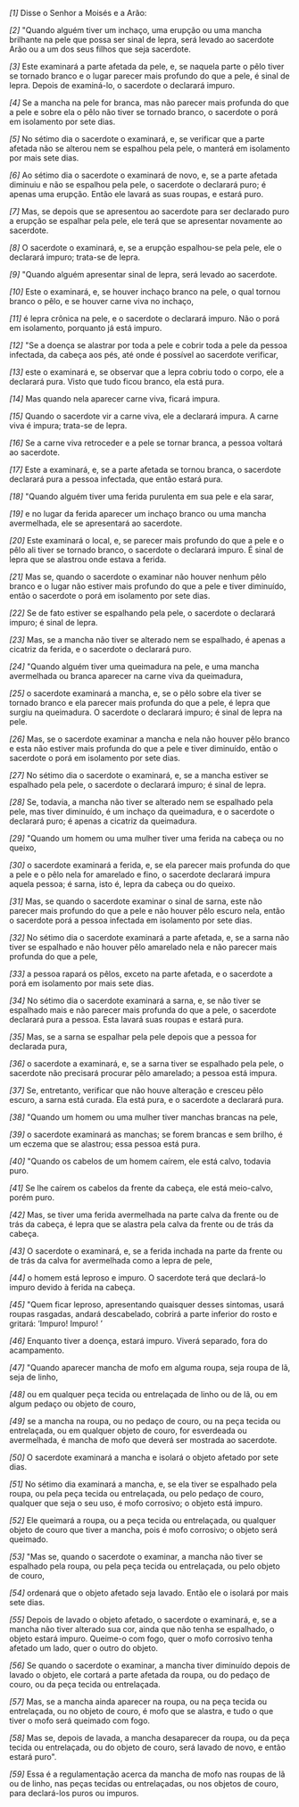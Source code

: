 *[1]* Disse o Senhor a Moisés e a Arão:

*[2]* "Quando alguém tiver um inchaço, uma erupção ou uma mancha brilhante na pele que possa ser sinal de lepra, será levado ao sacerdote Arão ou a um dos seus filhos que seja sacerdote.

*[3]* Este examinará a parte afetada da pele, e, se naquela parte o pêlo tiver se tornado branco e o lugar parecer mais profundo do que a pele, é sinal de lepra. Depois de examiná-lo, o sacerdote o declarará impuro.

*[4]* Se a mancha na pele for branca, mas não parecer mais profunda do que a pele e sobre ela o pêlo não tiver se tornado branco, o sacerdote o porá em isolamento por sete dias.

*[5]* No sétimo dia o sacerdote o examinará, e, se verificar que a parte afetada não se alterou nem se espalhou pela pele, o manterá em isolamento por mais sete dias.

*[6]* Ao sétimo dia o sacerdote o examinará de novo, e, se a parte afetada diminuiu e não se espalhou pela pele, o sacerdote o declarará puro; é apenas uma erupção. Então ele lavará as suas roupas, e estará puro.

*[7]* Mas, se depois que se apresentou ao sacerdote para ser declarado puro a erupção se espalhar pela pele, ele terá que se apresentar novamente ao sacerdote.

*[8]* O sacerdote o examinará, e, se a erupção espalhou-se pela pele, ele o declarará impuro; trata-se de lepra.

*[9]* "Quando alguém apresentar sinal de lepra, será levado ao sacerdote.

*[10]* Este o examinará, e, se houver inchaço branco na pele, o qual tornou branco o pêlo, e se houver carne viva no inchaço,

*[11]* é lepra crônica na pele, e o sacerdote o declarará impuro. Não o porá em isolamento, porquanto já está impuro.

*[12]* "Se a doença se alastrar por toda a pele e cobrir toda a pele da pessoa infectada, da cabeça aos pés, até onde é possível ao sacerdote verificar,

*[13]* este o examinará e, se observar que a lepra cobriu todo o corpo, ele a declarará pura. Visto que tudo ficou branco, ela está pura.

*[14]* Mas quando nela aparecer carne viva, ficará impura.

*[15]* Quando o sacerdote vir a carne viva, ele a declarará impura. A carne viva é impura; trata-se de lepra.

*[16]* Se a carne viva retroceder e a pele se tornar branca, a pessoa voltará ao sacerdote.

*[17]* Este a examinará, e, se a parte afetada se tornou branca, o sacerdote declarará pura a pessoa infectada, que então estará pura.

*[18]* "Quando alguém tiver uma ferida purulenta em sua pele e ela sarar,

*[19]* e no lugar da ferida aparecer um inchaço branco ou uma mancha avermelhada, ele se apresentará ao sacerdote.

*[20]* Este examinará o local, e, se parecer mais profundo do que a pele e o pêlo ali tiver se tornado branco, o sacerdote o declarará impuro. É sinal de lepra que se alastrou onde estava a ferida.

*[21]* Mas se, quando o sacerdote o examinar não houver nenhum pêlo branco e o lugar não estiver mais profundo do que a pele e tiver diminuído, então o sacerdote o porá em isolamento por sete dias.

*[22]* Se de fato estiver se espalhando pela pele, o sacerdote o declarará impuro; é sinal de lepra.

*[23]* Mas, se a mancha não tiver se alterado nem se espalhado, é apenas a cicatriz da ferida, e o sacerdote o declarará puro.

*[24]* "Quando alguém tiver uma queimadura na pele, e uma mancha avermelhada ou branca aparecer na carne viva da queimadura,

*[25]* o sacerdote examinará a mancha, e, se o pêlo sobre ela tiver se tornado branco e ela parecer mais profunda do que a pele, é lepra que surgiu na queimadura. O sacerdote o declarará impuro; é sinal de lepra na pele.

*[26]* Mas, se o sacerdote examinar a mancha e nela não houver pêlo branco e esta não estiver mais profunda do que a pele e tiver diminuído, então o sacerdote o porá em isolamento por sete dias.

*[27]* No sétimo dia o sacerdote o examinará, e, se a mancha estiver se espalhado pela pele, o sacerdote o declarará impuro; é sinal de lepra.

*[28]* Se, todavia, a mancha não tiver se alterado nem se espalhado pela pele, mas tiver diminuído, é um inchaço da queimadura, e o sacerdote o declarará puro; é apenas a cicatriz da queimadura.

*[29]* "Quando um homem ou uma mulher tiver uma ferida na cabeça ou no queixo,

*[30]* o sacerdote examinará a ferida, e, se ela parecer mais profunda do que a pele e o pêlo nela for amarelado e fino, o sacerdote declarará impura aquela pessoa; é sarna, isto é, lepra da cabeça ou do queixo.

*[31]* Mas, se quando o sacerdote examinar o sinal de sarna, este não parecer mais profundo do que a pele e não houver pêlo escuro nela, então o sacerdote porá a pessoa infectada em isolamento por sete dias.

*[32]* No sétimo dia o sacerdote examinará a parte afetada, e, se a sarna não tiver se espalhado e não houver pêlo amarelado nela e não parecer mais profunda do que a pele,

*[33]* a pessoa rapará os pêlos, exceto na parte afetada, e o sacerdote a porá em isolamento por mais sete dias.

*[34]* No sétimo dia o sacerdote examinará a sarna, e, se não tiver se espalhado mais e não parecer mais profunda do que a pele, o sacerdote declarará pura a pessoa. Esta lavará suas roupas e estará pura.

*[35]* Mas, se a sarna se espalhar pela pele depois que a pessoa for declarada pura,

*[36]* o sacerdote a examinará, e, se a sarna tiver se espalhado pela pele, o sacerdote não precisará procurar pêlo amarelado; a pessoa está impura.

*[37]* Se, entretanto, verificar que não houve alteração e cresceu pêlo escuro, a sarna está curada. Ela está pura, e o sacerdote a declarará pura.

*[38]* "Quando um homem ou uma mulher tiver manchas brancas na pele,

*[39]* o sacerdote examinará as manchas; se forem brancas e sem brilho, é um eczema que se alastrou; essa pessoa está pura.

*[40]* "Quando os cabelos de um homem caírem, ele está calvo, todavia puro.

*[41]* Se lhe caírem os cabelos da frente da cabeça, ele está meio-calvo, porém puro.

*[42]* Mas, se tiver uma ferida avermelhada na parte calva da frente ou de trás da cabeça, é lepra que se alastra pela calva da frente ou de trás da cabeça.

*[43]* O sacerdote o examinará, e, se a ferida inchada na parte da frente ou de trás da calva for avermelhada como a lepra de pele,

*[44]* o homem está leproso e impuro. O sacerdote terá que declará-lo impuro devido à ferida na cabeça.

*[45]* "Quem ficar leproso, apresentando quaisquer desses sintomas, usará roupas rasgadas, andará descabelado, cobrirá a parte inferior do rosto e gritará: ‘Impuro! Impuro! ’

*[46]* Enquanto tiver a doença, estará impuro. Viverá separado, fora do acampamento.

*[47]* "Quando aparecer mancha de mofo em alguma roupa, seja roupa de lã, seja de linho,

*[48]* ou em qualquer peça tecida ou entrelaçada de linho ou de lã, ou em algum pedaço ou objeto de couro,

*[49]* se a mancha na roupa, ou no pedaço de couro, ou na peça tecida ou entrelaçada, ou em qualquer objeto de couro, for esverdeada ou avermelhada, é mancha de mofo que deverá ser mostrada ao sacerdote.

*[50]* O sacerdote examinará a mancha e isolará o objeto afetado por sete dias.

*[51]* No sétimo dia examinará a mancha, e, se ela tiver se espalhado pela roupa, ou pela peça tecida ou entrelaçada, ou pelo pedaço de couro, qualquer que seja o seu uso, é mofo corrosivo; o objeto está impuro.

*[52]* Ele queimará a roupa, ou a peça tecida ou entrelaçada, ou qualquer objeto de couro que tiver a mancha, pois é mofo corrosivo; o objeto será queimado.

*[53]* "Mas se, quando o sacerdote o examinar, a mancha não tiver se espalhado pela roupa, ou pela peça tecida ou entrelaçada, ou pelo objeto de couro,

*[54]* ordenará que o objeto afetado seja lavado. Então ele o isolará por mais sete dias.

*[55]* Depois de lavado o objeto afetado, o sacerdote o examinará, e, se a mancha não tiver alterado sua cor, ainda que não tenha se espalhado, o objeto estará impuro. Queime-o com fogo, quer o mofo corrosivo tenha afetado um lado, quer o outro do objeto.

*[56]* Se quando o sacerdote o examinar, a mancha tiver diminuído depois de lavado o objeto, ele cortará a parte afetada da roupa, ou do pedaço de couro, ou da peça tecida ou entrelaçada.

*[57]* Mas, se a mancha ainda aparecer na roupa, ou na peça tecida ou entrelaçada, ou no objeto de couro, é mofo que se alastra, e tudo o que tiver o mofo será queimado com fogo.

*[58]* Mas se, depois de lavada, a mancha desaparecer da roupa, ou da peça tecida ou entrelaçada, ou do objeto de couro, será lavado de novo, e então estará puro".

*[59]* Essa é a regulamentação acerca da mancha de mofo nas roupas de lã ou de linho, nas peças tecidas ou entrelaçadas, ou nos objetos de couro, para declará-los puros ou impuros.

